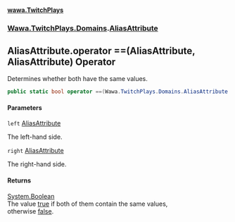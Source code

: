 #### [wawa.TwitchPlays](index.md 'index')
### [Wawa.TwitchPlays.Domains](Wawa.TwitchPlays.Domains.md 'Wawa.TwitchPlays.Domains').[AliasAttribute](AliasAttribute.md 'Wawa.TwitchPlays.Domains.AliasAttribute')

## AliasAttribute.operator ==(AliasAttribute, AliasAttribute) Operator

Determines whether both have the same values.

```csharp
public static bool operator ==(Wawa.TwitchPlays.Domains.AliasAttribute left, Wawa.TwitchPlays.Domains.AliasAttribute right);
```
#### Parameters

<a name='Wawa.TwitchPlays.Domains.AliasAttribute.op_Equality(Wawa.TwitchPlays.Domains.AliasAttribute,Wawa.TwitchPlays.Domains.AliasAttribute).left'></a>

`left` [AliasAttribute](AliasAttribute.md 'Wawa.TwitchPlays.Domains.AliasAttribute')

The left-hand side.

<a name='Wawa.TwitchPlays.Domains.AliasAttribute.op_Equality(Wawa.TwitchPlays.Domains.AliasAttribute,Wawa.TwitchPlays.Domains.AliasAttribute).right'></a>

`right` [AliasAttribute](AliasAttribute.md 'Wawa.TwitchPlays.Domains.AliasAttribute')

The right-hand side.

#### Returns
[System.Boolean](https://docs.microsoft.com/en-us/dotnet/api/System.Boolean 'System.Boolean')  
The value [true](https://docs.microsoft.com/en-us/dotnet/csharp/language-reference/builtin-types/bool 'https://docs.microsoft.com/en-us/dotnet/csharp/language-reference/builtin-types/bool') if both of them contain the same values,  
otherwise [false](https://docs.microsoft.com/en-us/dotnet/csharp/language-reference/builtin-types/bool 'https://docs.microsoft.com/en-us/dotnet/csharp/language-reference/builtin-types/bool').